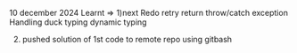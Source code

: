 10 december 2024 
Learnt =>
1)next
Redo
retry
return
throw/catch
exception Handling
duck typing
dynamic typing

2) pushed solution of 1st code to remote repo using gitbash
